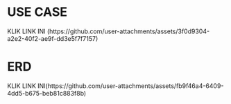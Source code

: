 <h1> USE CASE </h1>
KLIK LINK INI (https://github.com/user-attachments/assets/3f0d9304-a2e2-40f2-ae9f-dd3e5f7f7157) 
<h1> ERD </h1>
KLIK LINK INI(https://github.com/user-attachments/assets/fb9f46a4-6409-4dd5-b675-beb81c883f8b)

